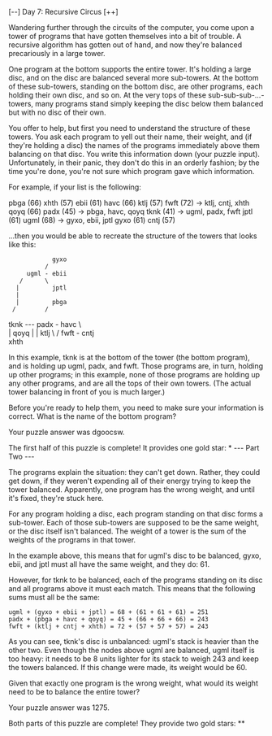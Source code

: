 [--] Day 7: Recursive Circus [++]

Wandering further through the circuits of the computer, you come upon a tower of
programs that have gotten themselves into a bit of trouble. A recursive algorithm
has gotten out of hand, and now they're balanced precariously in a large tower.

One program at the bottom supports the entire tower. It's holding a large disc,
and on the disc are balanced several more sub-towers. At the bottom of these
sub-towers, standing on the bottom disc, are other programs, each holding their
own disc, and so on. At the very tops of these sub-sub-sub-...-towers, many
programs stand simply keeping the disc below them balanced but with no disc of
their own.

You offer to help, but first you need to understand the structure of these towers.
You ask each program to yell out their name, their weight, and (if they're holding
a disc) the names of the programs immediately above them balancing on that disc.
You write this information down (your puzzle input). Unfortunately, in their panic,
they don't do this in an orderly fashion; by the time you're done, you're not sure
which program gave which information.

For example, if your list is the following:

pbga (66)
xhth (57)
ebii (61)
havc (66)
ktlj (57)
fwft (72) -> ktlj, cntj, xhth
qoyq (66)
padx (45) -> pbga, havc, qoyq
tknk (41) -> ugml, padx, fwft
jptl (61)
ugml (68) -> gyxo, ebii, jptl
gyxo (61)
cntj (57)

...then you would be able to recreate the structure of the towers that looks like this:

                gyxo
              /
         ugml - ebii
       /      \
      |         jptl
      |
      |         pbga
     /        /
tknk --- padx - havc
     \        \
      |         qoyq
      |
      |         ktlj
       \      /
         fwft - cntj
              \
                xhth

In this example, tknk is at the bottom of the tower (the bottom program),
and is holding up ugml, padx, and fwft. Those programs are, in turn, holding
up other programs; in this example, none of those programs are holding up
any other programs, and are all the tops of their own towers. (The actual
tower balancing in front of you is much larger.)

Before you're ready to help them, you need to make sure your information is
correct. What is the name of the bottom program?

Your puzzle answer was dgoocsw.

The first half of this puzzle is complete! It provides one gold star: *
--- Part Two ---

The programs explain the situation: they can't get down. Rather, they could
get down, if they weren't expending all of their energy trying to keep the
tower balanced. Apparently, one program has the wrong weight, and until it's
fixed, they're stuck here.

For any program holding a disc, each program standing on that disc forms a
sub-tower. Each of those sub-towers are supposed to be the same weight, or
the disc itself isn't balanced. The weight of a tower is the sum of the weights
of the programs in that tower.

In the example above, this means that for ugml's disc to be balanced,
gyxo, ebii, and jptl must all have the same weight, and they do: 61.

However, for tknk to be balanced, each of the programs standing on its disc and
all programs above it must each match. This means that the following sums must
all be the same:

    ugml + (gyxo + ebii + jptl) = 68 + (61 + 61 + 61) = 251
    padx + (pbga + havc + qoyq) = 45 + (66 + 66 + 66) = 243
    fwft + (ktlj + cntj + xhth) = 72 + (57 + 57 + 57) = 243

As you can see, tknk's disc is unbalanced: ugml's stack is heavier than the other
two. Even though the nodes above ugml are balanced, ugml itself is too heavy:
it needs to be 8 units lighter for its stack to weigh 243 and keep the towers
balanced. If this change were made, its weight would be 60.

Given that exactly one program is the wrong weight, what would its weight need
to be to balance the entire tower?

Your puzzle answer was 1275.

Both parts of this puzzle are complete! They provide two gold stars: **
